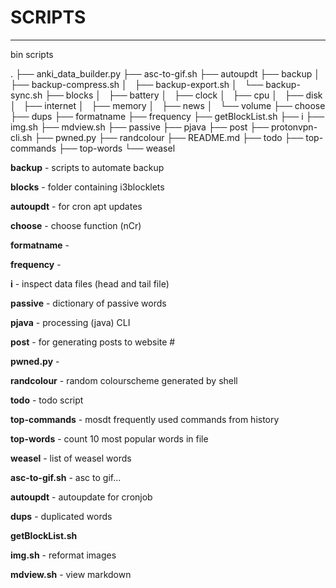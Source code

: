 # SCRIPTS

---

bin scripts

.
├── anki_data_builder.py
├── asc-to-gif.sh
├── autoupdt
├── backup
│   ├── backup-compress.sh
│   ├── backup-export.sh
│   └── backup-sync.sh
├── blocks
│   ├── battery
│   ├── clock
│   ├── cpu
│   ├── disk
│   ├── internet
│   ├── memory
│   ├── news
│   └── volume
├── choose
├── dups
├── formatname
├── frequency
├── getBlockList.sh
├── i
├── img.sh
├── mdview.sh
├── passive
├── pjava
├── post
├── protonvpn-cli.sh
├── pwned.py
├── randcolour
├── README.md
├── todo
├── top-commands
├── top-words
└── weasel

**backup** - scripts to automate backup 

**blocks** - folder containing i3blocklets

**autoupdt** -  for cron apt updates

**choose** -  choose function (nCr)

**formatname** - 

**frequency** - 

**i** -  inspect data files (head and tail file)

**passive** - dictionary of passive words

**pjava** - processing (java) CLI

**post** - for generating posts to website #

**pwned.py** - 

**randcolour** - random colourscheme generated by shell

**todo** - todo script

**top-commands** - mosdt frequently used commands from history

**top-words** -  count 10 most popular words in file

**weasel** - list of weasel words

**asc-to-gif.sh**  - asc to gif...

**autoupdt** - autoupdate for cronjob

**dups** - duplicated words

**getBlockList.sh**

**img.sh** - reformat images

**mdview.sh** - view markdown 
